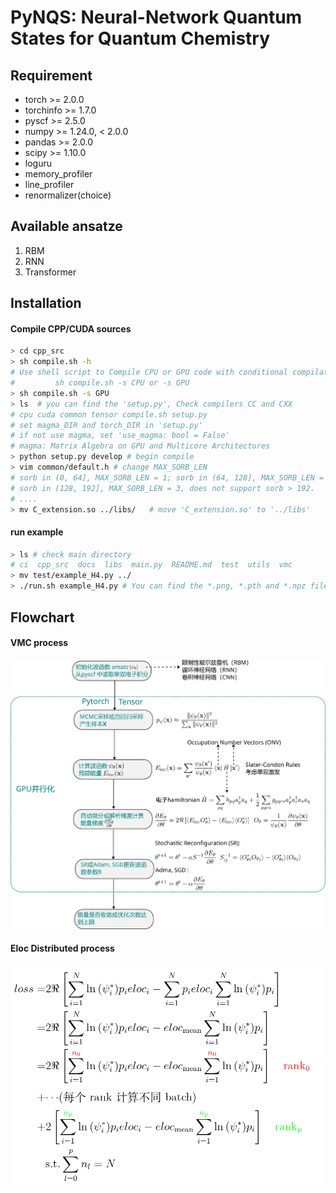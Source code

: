 # PyNQS: Neural-Network Quantum States for Quantum Chemistry 

## Requirement

- torch >= 2.0.0
- torchinfo >= 1.7.0
- pyscf >= 2.5.0
- numpy >= 1.24.0, < 2.0.0
- pandas >= 2.0.0
- scipy >= 1.10.0
- loguru
- memory_profiler
- line_profiler
- renormalizer(choice)

## Available ansatze 

1. RBM
2. RNN
3. Transformer

## Installation 

#### Compile CPP/CUDA sources
```bash
> cd cpp_src
> sh compile.sh -h
# Use shell script to Compile CPU or GPU code with conditional compilation.
#         sh compile.sh -s CPU or -s GPU
> sh compile.sh -s GPU
> ls  # you can find the 'setup.py', Check compilers CC and CXX
# cpu cuda common tensor compile.sh setup.py
# set magma_DIR and torch_DIR in 'setup.py'
# if not use magma, set 'use_magma: bool = False'
# magma: Matrix Algebra on GPU and Multicore Architectures
> python setup.py develop # begin compile
> vim common/default.h # change MAX_SORB_LEN
# sorb in (0, 64], MAX_SORB_LEN = 1; sorb in (64, 128], MAX_SORB_LEN = 2
# sorb in (128, 192], MAX_SORB_LEN = 3, does not support sorb > 192.
# ....
> mv C_extension.so ../libs/   # move 'C_extension.so' to '../libs' 
```

#### run example

```bash
> ls # check main directory
# ci  cpp_src  docs  libs  main.py  README.md  test  utils  vmc
> mv test/example_H4.py ../
> ./run.sh example_H4.py # You can find the *.png, *.pth and *.npz file in ./tmp/  
```

## Flowchart

#### VMC process

![process](./docs/flowchart.png)

#### Eloc Distributed process

![process](./docs/eloc-dist.png)

